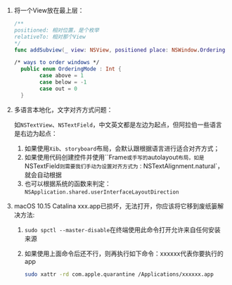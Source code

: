 1. 将一个View放在最上层：

   ```swift
   /**
   positioned: 相对位置，是个枚举
   relativeTo: 相对那个View
   */
   func addSubview(_ view: NSView, positioned place: NSWindow.OrderingMode, relativeTo otherView: NSView?)
   
   /* ways to order windows */
     public enum OrderingMode : Int {
           case above = 1
           case below = -1
           case out = 0
     }
   ```

2. 多语言本地化，文字对齐方式问题：

   如`NSTextView`、`NSTextField`，中文英文都是左边为起点，但阿拉伯一些语言是右边为起点：

   1. 如果使用`Xib`、`storyboard`布局，会默认跟根据语言进行适合对齐方式；
   2. 如果使用代码创建控件并使用``Frame`或手写的`autolayout`布局，如是`NSTextField`则需要我们手动为设置对齐方式为：`NSTextAlignment.natural`，就会自动根据
   3. 也可以根据系统的函数来判定：`NSApplication.shared.userInterfaceLayoutDirection`
   
3. macOS 10.15 Catalina xxx.app已损坏，无法打开，你应该将它移到废纸篓解决方法:

   1. `sudo spctl --master-disable`在终端使用此命令打开允许来自任何安装来源

   2. 如果使用上面命令后还不行，则再执行如下命令：xxxxxx代表你要执行的app

      ```bash
      sudo xattr -rd com.apple.quarantine /Applications/xxxxxx.app
      ```

